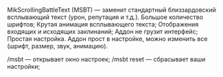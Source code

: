 MikScrollingBattleText (MSBT) — заменит стандартный близзардовский всплывающий текст (урон, репутация и т.д.).
Большое количество шрифтов; 
Крутая анимация всплывающего текста; 
Отображения входящих и исходящих заклинаний; 
Аддон не грузит интерфейс; 
Простая настройка. Аддон прост в настройке, можно изменить все (шрифт, размер, звук, анимацию).

/msbt — открывает окно настроек; 
/msbt reset — сбрасывает ваши настройки; 
